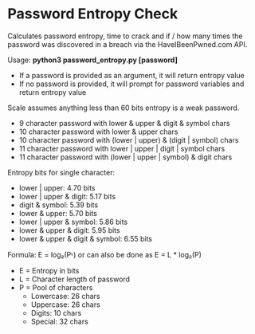 # Password Entropy Check
Calculates password entropy, time to crack and if / how many times the password was discovered in a breach via the HaveIBeenPwned.com API.

Usage: **python3 password_entropy.py [password]**
- If a password is provided as an argument, it will return entropy value
- If no password is provided, it will prompt for password variables and return entropy value

Scale assumes anything less than 60 bits entropy is a weak password.
- 9 character password with lower & upper & digit & symbol chars
- 10 character password with lower & upper chars
- 10 character password with (lower | upper) & (digit | symbol) chars
- 11 character password with lower | upper | digit | symbol chars
- 11 character password with (lower | upper | symbol) & digit chars

Entropy bits for single character:
- lower | upper: 4.70 bits
- lower | upper & digit: 5.17 bits
- digit & symbol: 5.39 bits
- lower & upper: 5.70 bits
- lower | upper & symbol: 5.86 bits
- lower & upper & digit: 5.95 bits
- lower & upper & digit & symbol: 6.55 bits

Formula: E = log₂(Pᴸ) or can also be done as E = L * log₂(P)

- E = Entropy in bits
- L = Character length of password
- P = Pool of characters 
    - Lowercase: 26 chars
    - Uppercase: 26 chars
    - Digits: 10 chars
    - Special: 32 chars
